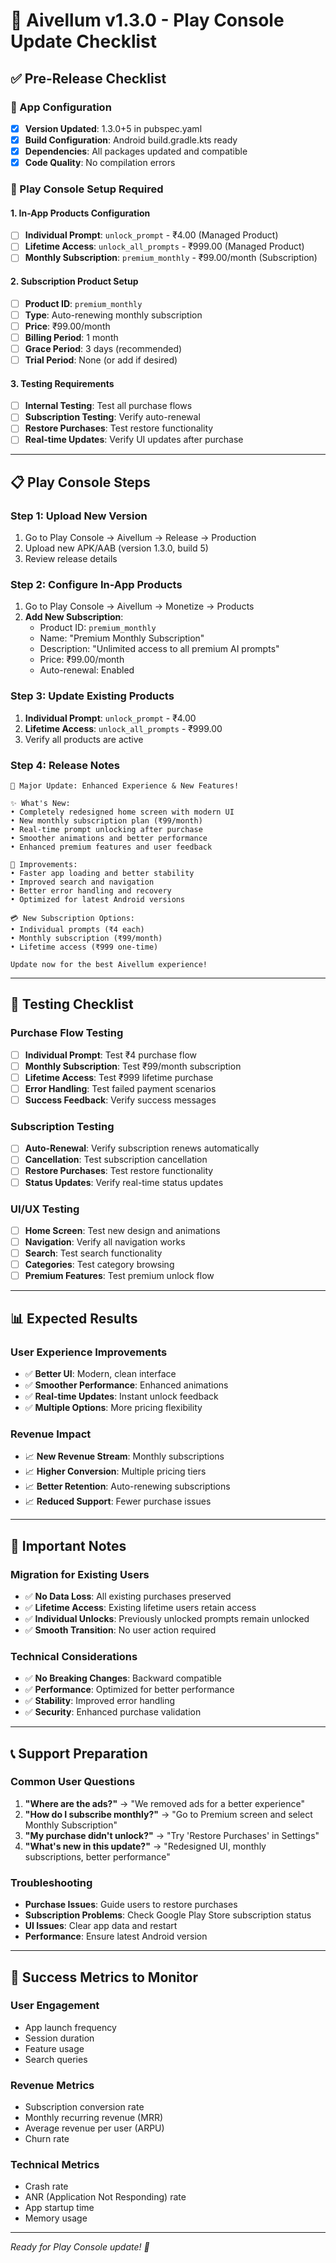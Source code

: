 # 🚀 Aivellum v1.3.0 - Play Console Update Checklist

## ✅ **Pre-Release Checklist**

### **📱 App Configuration**
- [x] **Version Updated**: 1.3.0+5 in pubspec.yaml
- [x] **Build Configuration**: Android build.gradle.kts ready
- [x] **Dependencies**: All packages updated and compatible
- [x] **Code Quality**: No compilation errors

### **🔧 Play Console Setup Required**

#### **1. In-App Products Configuration**
- [ ] **Individual Prompt**: `unlock_prompt` - ₹4.00 (Managed Product)
- [ ] **Lifetime Access**: `unlock_all_prompts` - ₹999.00 (Managed Product)
- [ ] **Monthly Subscription**: `premium_monthly` - ₹99.00/month (Subscription)

#### **2. Subscription Product Setup**
- [ ] **Product ID**: `premium_monthly`
- [ ] **Type**: Auto-renewing monthly subscription
- [ ] **Price**: ₹99.00/month
- [ ] **Billing Period**: 1 month
- [ ] **Grace Period**: 3 days (recommended)
- [ ] **Trial Period**: None (or add if desired)

#### **3. Testing Requirements**
- [ ] **Internal Testing**: Test all purchase flows
- [ ] **Subscription Testing**: Verify auto-renewal
- [ ] **Restore Purchases**: Test restore functionality
- [ ] **Real-time Updates**: Verify UI updates after purchase

---

## 📋 **Play Console Steps**

### **Step 1: Upload New Version**
1. Go to Play Console → Aivellum → Release → Production
2. Upload new APK/AAB (version 1.3.0, build 5)
3. Review release details

### **Step 2: Configure In-App Products**
1. Go to Play Console → Aivellum → Monetize → Products
2. **Add New Subscription**:
   - Product ID: `premium_monthly`
   - Name: "Premium Monthly Subscription"
   - Description: "Unlimited access to all premium AI prompts"
   - Price: ₹99.00/month
   - Auto-renewal: Enabled

### **Step 3: Update Existing Products**
1. **Individual Prompt**: `unlock_prompt` - ₹4.00
2. **Lifetime Access**: `unlock_all_prompts` - ₹999.00
3. Verify all products are active

### **Step 4: Release Notes**
```
🎉 Major Update: Enhanced Experience & New Features!

✨ What's New:
• Completely redesigned home screen with modern UI
• New monthly subscription plan (₹99/month)
• Real-time prompt unlocking after purchase
• Smoother animations and better performance
• Enhanced premium features and user feedback

🔧 Improvements:
• Faster app loading and better stability
• Improved search and navigation
• Better error handling and recovery
• Optimized for latest Android versions

💳 New Subscription Options:
• Individual prompts (₹4 each)
• Monthly subscription (₹99/month)
• Lifetime access (₹999 one-time)

Update now for the best Aivellum experience!
```

---

## 🧪 **Testing Checklist**

### **Purchase Flow Testing**
- [ ] **Individual Prompt**: Test ₹4 purchase flow
- [ ] **Monthly Subscription**: Test ₹99/month subscription
- [ ] **Lifetime Access**: Test ₹999 lifetime purchase
- [ ] **Error Handling**: Test failed payment scenarios
- [ ] **Success Feedback**: Verify success messages

### **Subscription Testing**
- [ ] **Auto-Renewal**: Verify subscription renews automatically
- [ ] **Cancellation**: Test subscription cancellation
- [ ] **Restore Purchases**: Test restore functionality
- [ ] **Status Updates**: Verify real-time status updates

### **UI/UX Testing**
- [ ] **Home Screen**: Test new design and animations
- [ ] **Navigation**: Verify all navigation works
- [ ] **Search**: Test search functionality
- [ ] **Categories**: Test category browsing
- [ ] **Premium Features**: Test premium unlock flow

---

## 📊 **Expected Results**

### **User Experience Improvements**
- ✅ **Better UI**: Modern, clean interface
- ✅ **Smoother Performance**: Enhanced animations
- ✅ **Real-time Updates**: Instant unlock feedback
- ✅ **Multiple Options**: More pricing flexibility

### **Revenue Impact**
- 📈 **New Revenue Stream**: Monthly subscriptions
- 📈 **Higher Conversion**: Multiple pricing tiers
- 📈 **Better Retention**: Auto-renewing subscriptions
- 📈 **Reduced Support**: Fewer purchase issues

---

## 🚨 **Important Notes**

### **Migration for Existing Users**
- ✅ **No Data Loss**: All existing purchases preserved
- ✅ **Lifetime Access**: Existing lifetime users retain access
- ✅ **Individual Unlocks**: Previously unlocked prompts remain unlocked
- ✅ **Smooth Transition**: No user action required

### **Technical Considerations**
- ✅ **No Breaking Changes**: Backward compatible
- ✅ **Performance**: Optimized for better performance
- ✅ **Stability**: Improved error handling
- ✅ **Security**: Enhanced purchase validation

---

## 📞 **Support Preparation**

### **Common User Questions**
1. **"Where are the ads?"** → "We removed ads for a better experience"
2. **"How do I subscribe monthly?"** → "Go to Premium screen and select Monthly Subscription"
3. **"My purchase didn't unlock?"** → "Try 'Restore Purchases' in Settings"
4. **"What's new in this update?"** → "Redesigned UI, monthly subscriptions, better performance"

### **Troubleshooting**
- **Purchase Issues**: Guide users to restore purchases
- **Subscription Problems**: Check Google Play Store subscription status
- **UI Issues**: Clear app data and restart
- **Performance**: Ensure latest Android version

---

## 🎯 **Success Metrics to Monitor**

### **User Engagement**
- App launch frequency
- Session duration
- Feature usage
- Search queries

### **Revenue Metrics**
- Subscription conversion rate
- Monthly recurring revenue (MRR)
- Average revenue per user (ARPU)
- Churn rate

### **Technical Metrics**
- Crash rate
- ANR (Application Not Responding) rate
- App startup time
- Memory usage

---

*Ready for Play Console update! 🚀*
